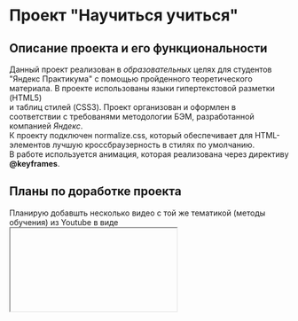 # Проект "Научиться учиться"

## Описание проекта и его функциональности
Данный проект реализован в *образовательных* целях для студентов "Яндекс Практикума" с помощью 
пройденного теоретического материала. В проекте использованы языки гипертекстовой разметки (HTML5)  
и таблиц стилей (CSS3).
Проект организован и оформлен в соответствии с требованями методологии БЭМ, разработанной компанией *Яндекс*.  
К проекту подключен normalize.css, который обеспечивает для HTML-элементов лучшую кроссбраузерность в стилях по умолчанию.  
В работе используется анимация, которая реализована через директиву **@keyframes**.

## Планы по доработке проекта
Планирую добавшть несколько видео с той же тематикой (методы обучения) из Youtube в виде  
**<iframe>**.